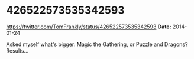 # 426522573535342593
https://twitter.com/TomFrankly/status/426522573535342593
**Date:** 2014-01-24

Asked myself what's bigger: Magic the Gathering, or Puzzle and Dragons? Results...
